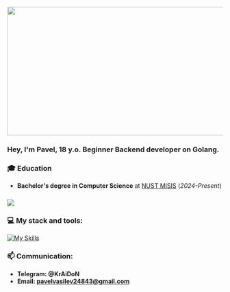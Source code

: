 <br clear="both">

<div align="left">
  <img height="300" width="550" src="https://user-images.githubusercontent.com/74038190/212284119-fbfd994d-8c2a-4a07-a75f-84e513833c1c.gif"  />
</div>

### Hey, I'm Pavel, 18 y.o. Beginner Backend developer on Golang.

### 🎓 Education
- **Bachelor's degree in Computer Science** at [NUST MISIS](https://misis.ru/applicants/admission/baccalaureate-and-specialty/faculties/informatikaivt/) (*2024-Present*)

###
<div align="left">
  <img src="https://github-readme-stats.vercel.app/api?username=1KrAiDoN1&show_icons=true&title_color=4287f5&icon_color=#4287f5&text_color=525252&bg_color=FFFFFF"  />
</div>


###
### 💻 My stack and tools:
[![My Skills](https://skillicons.dev/icons?i=go,docker,postman,postgresql,mysql,github)](https://skillicons.dev)

### 📫 Communication:

- **Telegram: @KrAiDoN** 
- **Email: pavelvasilev24843@gmail.com**



